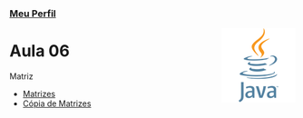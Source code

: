 ### [Meu Perfil](http://phstefen.github.io/)

<img align="right" src="../../img/java.png" width="130"/>

# Aula 06
Matriz

* [Matrizes](https://github.com/phStefen/aulas-java/tree/master/projetos/aula-06/Matrizes)
* [Cópia de Matrizes](https://github.com/phStefen/aulas-java/tree/master/projetos/aula-06/CopiaMatriz)